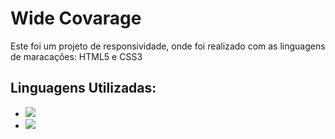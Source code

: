 <h1>Wide Covarage</h1>
<p>Este foi um projeto de responsividade, onde foi realizado com as linguagens de maracações: HTML5 e CSS3</p>

<h2>Linguagens Utilizadas:</h2>
<ul>
  <li>
    <img src=https://img.shields.io/badge/HTML5-E34F26?style=for-the-badge&logo=html5&logoColor=white>
  </li>
  <li>
    <img src=https://img.shields.io/badge/CSS3-1572B6?style=for-the-badge&logo=css3&logoColor=white>
  </li>
</ul>
